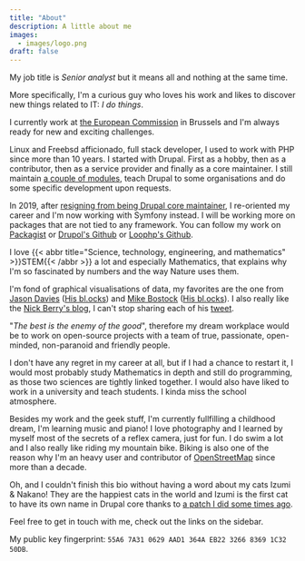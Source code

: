 ```yaml
---
title: "About"
description: A little about me
images:
  - images/logo.png
draft: false
---
```

My job title is _Senior analyst_ but it means all and nothing at the same
time.

More specifically, I'm a curious guy who loves his work and likes to discover
new things related to IT: *I do things*.

I currently work at [the European Commission](https://ec.europa.eu) in Brussels
and I'm always ready for new and exciting challenges.

Linux and Freebsd afficionado, full stack developer, I used to work with PHP
since more than 10 years.
I started with Drupal. First as a hobby, then as a contributor, then as a service
provider and finally as a core maintainer.
I still maintain [a couple of modules](https://drupal.org/u/pol), teach Drupal to some
organisations and do some specific development upon requests.

In 2019, after [resigning from being Drupal core maintainer](https://www.drupal.org/project/drupal/issues/3089877),
I re-oriented my career and I'm now working with Symfony instead. I will be
working more on packages that are not tied to any framework.
You can follow my work on [Packagist](https://packagist.org/packages/drupol/)
or [Drupol's Github](https://github.com/drupol/) or [Loophp's Github](https://github.com/loophp/).

I love {{< abbr title="Science, technology, engineering, and mathematics" >}}STEM{{< /abbr >}}
a lot and especially Mathematics, that explains why I'm so fascinated by numbers
and the way Nature uses them.

I'm fond of graphical visualisations of data, my favorites are the one from [Jason Davies](https://www.jasondavies.com/)
([His bl.ocks](https://bl.ocks.org/jasondavies)) and [Mike Bostock](https://bost.ocks.org/mike/) ([His bl.ocks](https://bl.ocks.org/mbostock)).
I also really like the [Nick Berry's blog](http://datagenetics.com/), I can't
stop sharing each of his [tweet](https://twitter.com/datagenetics).

"_The best is the enemy of the good_", therefore my dream workplace would be to
work on open-source projects with a team of true, passionate, open-minded,
non-paranoid and friendly people.

I don't have any regret in my career at all, but if I had a chance to restart
it, I would most probably study Mathematics in depth and still do programming,
as those two sciences are tightly linked together.
I would also have liked to work in a university and teach students. I kinda miss
the school atmosphere.

Besides my work and the geek stuff, I'm currently fullfilling a childhood dream,
I'm learning music and piano!
I love photography and I learned by myself most of the secrets of a reflex
camera, just for fun.
I do swim a lot and I also really like riding my mountain bike.
Biking is also one of the reason why I'm an heavy user and contributor
of [OpenStreetMap](https://www.openstreetmap.org/) since more than a decade.

Oh, and I couldn't finish this bio without having a word about my cats Izumi &
Nakano! They are the happiest cats in the world and Izumi is the first cat to
have its own name in Drupal core thanks to [a patch I did some times ago](https://api.drupal.org/api/drupal/modules%21system%21system.api.php/function/hook_system_theme_engine_info/7.x).

Feel free to get in touch with me, check out the links on the sidebar.

My public key fingerprint: `55A6 7A31 0629 AAD1 364A EB22 3266 8369 1C32 50DB`.
